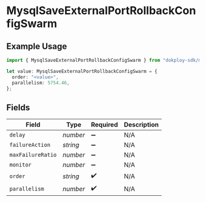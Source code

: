 # MysqlSaveExternalPortRollbackConfigSwarm

## Example Usage

```typescript
import { MysqlSaveExternalPortRollbackConfigSwarm } from "dokploy-sdk/models/operations";

let value: MysqlSaveExternalPortRollbackConfigSwarm = {
  order: "<value>",
  parallelism: 5754.46,
};
```

## Fields

| Field              | Type               | Required           | Description        |
| ------------------ | ------------------ | ------------------ | ------------------ |
| `delay`            | *number*           | :heavy_minus_sign: | N/A                |
| `failureAction`    | *string*           | :heavy_minus_sign: | N/A                |
| `maxFailureRatio`  | *number*           | :heavy_minus_sign: | N/A                |
| `monitor`          | *number*           | :heavy_minus_sign: | N/A                |
| `order`            | *string*           | :heavy_check_mark: | N/A                |
| `parallelism`      | *number*           | :heavy_check_mark: | N/A                |